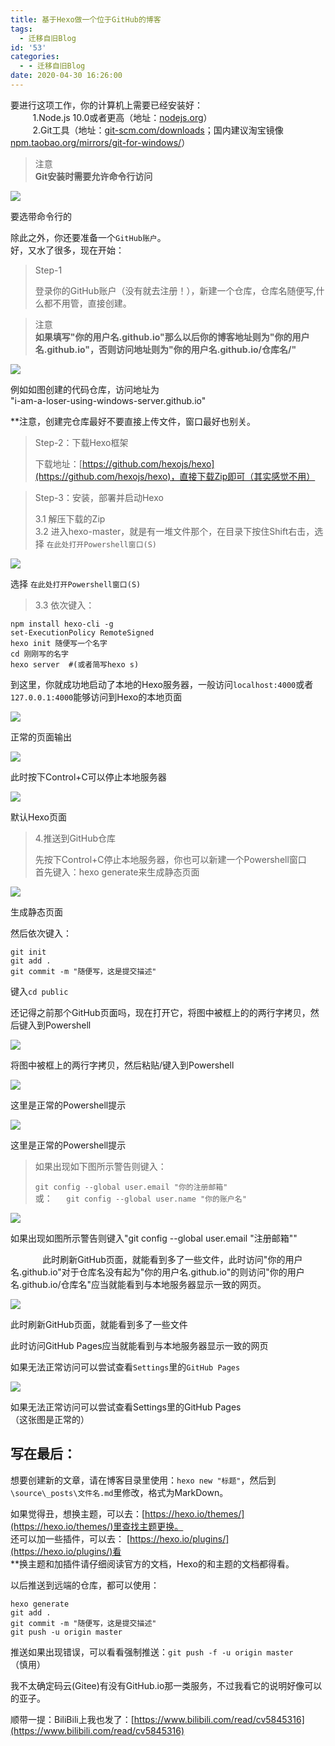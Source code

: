 ```yaml
---
title: 基于Hexo做一个位于GitHub的博客
tags:
  - 迁移自旧Blog
id: '53'
categories:
  - - 迁移自旧Blog
date: 2020-04-30 16:26:00
---
```


要进行这项工作，你的计算机上需要已经安装好：  
         1.Node.js 10.0或者更高（地址：[nodejs.org](http://nodejs.org)）  
         2.Git工具（地址：[git-scm.com/downloads](http://git-scm.com/downloads)；国内建议淘宝镜像[npm.taobao.org/mirrors/git-for-windows/](http://npm.taobao.org/mirrors/git-for-windows/)）

> 注意  
> **Git安装时需要允许命令行访问**

![](https://cdn.jsdelivr.net/gh/Yuameshi/blog-old@master/passages/20200430/12f34b60f4ada343757dc46d198734611aec2f2f.png@1320w_996h.jpg)

要选带命令行的

除此之外，你还要准备一个`GitHub账户`。  
好，又水了很多，现在开始：

> Step-1
> 
> 登录你的GitHub账户（没有就去注册！），新建一个仓库，仓库名随便写,什么都不用管，直接创建。

> 注意  
> **如果填写"你的用户名.github.io"那么以后你的博客地址则为"你的用户名.github.io"，否则访问地址则为"你的用户名.github.io/仓库名/"**

![](https://cdn.jsdelivr.net/gh/Yuameshi/blog-old@master/passages/20200430/eddd87b85f8158c15c69e8e8772bf3aac1f999f3.png@1320w_666h.jpg)

例如如图创建的代码仓库，访问地址为  
"i-am-a-loser-using-windows-server.github.io"

\*\*注意，创建完仓库最好不要直接上传文件，窗口最好也别关。

> Step-2：下载Hexo框架
> 
> 下载地址：[https://github.com/hexojs/hexo](https://github.com/hexojs/hexo)，直接下载Zip即可（其实感觉不用）

> Step-3：安装，部署并启动Hexo
> 
> 3.1 解压下载的Zip  
> 3.2 进入hexo-master，就是有一堆文件那个，在目录下按住Shift右击，选择 `在此处打开Powershell窗口(S)`

![](https://cdn.jsdelivr.net/gh/Yuameshi/blog-old@master/passages/20200430/374d33eb045fb6ba1385a2676bfbf48479d8f184.png@1320w_996h.jpg)

选择 `在此处打开Powershell窗口(S)`

> 3.3 依次键入：

```
npm install hexo-cli -g
set-ExecutionPolicy RemoteSigned
hexo init 随便写一个名字
cd 刚刚写的名字
hexo server  #(或者简写hexo s)
```

到这里，你就成功地启动了本地的Hexo服务器，一般访问`localhost:4000`或者`127.0.0.1:4000`能够访问到Hexo的本地页面

![](https://cdn.jsdelivr.net/gh/Yuameshi/blog-old@master/passages/20200430/212d18bde8bff5a2e782fcb151b4536d7d84e37d.png@1320w_702h.jpg)

正常的页面输出

![](https://cdn.jsdelivr.net/gh/Yuameshi/blog-old@master/passages/20200430/f04d8f0349335beaf7319ff15115c5662c8488fa.png@1320w_702h.jpg)

此时按下Control+C可以停止本地服务器

![](https://cdn.jsdelivr.net/gh/Yuameshi/blog-old@master/passages/20200430/73fdfea9f782d12bd0fc506d6eaf62f7c7787a30.png@1320w_702h.jpg)

默认Hexo页面

> 4.推送到GitHub仓库
> 
> 先按下Control+C停止本地服务器，你也可以新建一个Powershell窗口  
> 首先键入：hexo generate来生成静态页面

![](https://cdn.jsdelivr.net/gh/Yuameshi/blog-old@master/passages/20200430/7eb00fe132f2c44c5d40a93f3d43f6b7c1fa555e.png@1320w_1360h.jpg)

生成静态页面

然后依次键入：

```
git init
git add .
git commit -m "随便写，这是提交描述"
```

键入`cd public`

还记得之前那个GitHub页面吗，现在打开它，将图中被框上的的两行字拷贝，然后键入到Powershell

![](https://cdn.jsdelivr.net/gh/Yuameshi/blog-old@master/passages/20200430/964fd975ccd30311292f88f60cbbae14c61e10a2.png@1320w_670h.jpg)

将图中被框上的两行字拷贝，然后粘贴/键入到Powershell

![](https://cdn.jsdelivr.net/gh/Yuameshi/blog-old@master/passages/20200430/3f6f64a2cfc745dd88f0660e37c091bf75301e30.png@1320w_936h.jpg)

这里是正常的Powershell提示

![](https://cdn.jsdelivr.net/gh/Yuameshi/blog-old@master/passages/20200430/f58b05283b8a926fa54743357a0e3d9c670a3cf9.png@1320w_268h.jpg)

这里是正常的Powershell提示

> 如果出现如下图所示警告则键入：
> 
> `git config --global user.email "你的注册邮箱"`  
> 或：`  
> git config --global user.name "你的账户名"`

![](https://cdn.jsdelivr.net/gh/Yuameshi/blog-old@master/passages/20200430/adbd0b0fa7b50f134230839d10ecafcfb6f6e909.png@1320w_398h.jpg)

如果出现如图所示警告则键入"git config --global user.email "注册邮箱""

             此时刷新GitHub页面，就能看到多了一些文件，此时访问"你的用户名.github.io"对于仓库名没有起为"你的用户名.github.io"的则访问"你的用户名.github.io/仓库名"应当就能看到与本地服务器显示一致的网页。

![](https://cdn.jsdelivr.net/gh/Yuameshi/blog-old@master/passages/20200430/42e87010a7ae443a24be2603eacc123eeb0b1182.png@1320w_670h.jpg)

此时刷新GitHub页面，就能看到多了一些文件

此时访问GitHub Pages应当就能看到与本地服务器显示一致的网页

如果无法正常访问可以尝试查看`Settings`里的`GitHub Pages`

![](https://cdn.jsdelivr.net/gh/Yuameshi/blog-old@master/passages/20200430/f51de6040afd838b7ff607a57f69913af0fdf1e0.png@1320w_666h.jpg)

如果无法正常访问可以尝试查看Settings里的GitHub Pages  
（这张图是正常的）

## 写在最后：

想要创建新的文章，请在博客目录里使用：`hexo new "标题"`，然后到`\source\_posts\文件名.md`里修改，格式为MarkDown。  

如果觉得丑，想换主题，可以去：[https://hexo.io/themes/](https://hexo.io/themes/)里查找主题更换。  
还可以加一些插件，可以去： [https://hexo.io/plugins/](https://hexo.io/plugins/)看  
\*\*换主题和加插件请仔细阅读官方的文档，Hexo的和主题的文档都得看。

以后推送到远端的仓库，都可以使用：

```
hexo generate
git add .
git commit -m "随便写，这是提交描述"
git push -u origin master
```

推送如果出现错误，可以看看强制推送：`git push -f -u origin master`（慎用）

​我不太确定码云(Gitee)有没有GitHub.io那一类服务，不过我看它的说明好像可以的亚子。

顺带一提：BiliBili上我也发了：[https://www.bilibili.com/read/cv5845316](https://www.bilibili.com/read/cv5845316)